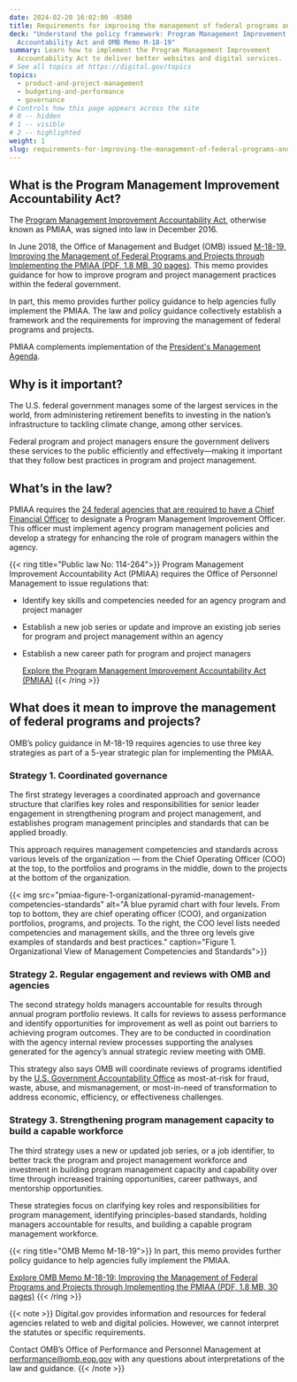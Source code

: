 ```yaml
---
date: 2024-02-20 16:02:00 -0500
title: Requirements for improving the management of federal programs and projects
deck: "Understand the policy framework: Program Management Improvement
  Accountability Act and OMB Memo M-18-19"
summary: Learn how to implement the Program Management Improvement
  Accountability Act to deliver better websites and digital services.
# See all topics at https://digital.gov/topics
topics:
  - product-and-project-management
  - budgeting-and-performance
  - governance
# Controls how this page appears across the site
# 0 -- hidden
# 1 -- visible
# 2 -- highlighted
weight: 1
slug: requirements-for-improving-the-management-of-federal-programs-and-projects
---
```

## What is the Program Management Improvement Accountability Act?

The [Program Management Improvement Accountability Act](https://www.congress.gov/bill/114th-congress/senate-bill/1550), otherwise known as PMIAA, was signed into law in December 2016.

In June 2018, the Office of Management and Budget (OMB) issued [M-18-19, Improving the Management of Federal Programs and Projects through Implementing the PMIAA (PDF, 1.8 MB, 30 pages)](https://www.whitehouse.gov/wp-content/uploads/2018/06/M-18-19.pdf). This memo provides guidance for how to improve program and project management practices within the federal government.

In part, this memo provides further policy guidance to help agencies fully implement the PMIAA. The law and policy guidance collectively establish a framework and the requirements for improving the management of federal programs and projects.

PMIAA complements implementation of the [President's Management Agenda](https://www.performance.gov/pma/).

## Why is it important?

The U.S. federal government manages some of the largest services in the world, from administering retirement benefits to investing in the nation’s infrastructure to tackling climate change, among other services.

Federal program and project managers ensure the government delivers these services to the public efficiently and effectively—making it important that they follow best practices in program and project management.

## What’s in the law?

PMIAA requires the [24 federal agencies that are required to have a Chief Financial Officer](https://www.cio.gov/handbook/it-laws/cfo-act/?clickEvt) to designate a Program Management Improvement Officer. This officer must implement agency program management policies and develop a strategy for enhancing the role of program managers within the agency.

{{< ring title="Public law No: 114-264">}}
  Program Management Improvement Accountability Act (PMIAA) requires the Office of Personnel Management to issue regulations that:

* Identify key skills and competencies needed for an agency program and project manager
* Establish a new job series or update and improve an existing job series for program and project management within an agency
* Establish a new career path for program and project managers
  
  [Explore the Program Management Improvement Accountability Act (PMIAA)](https://www.congress.gov/bill/114th-congress/senate-bill/1550/text)
{{< /ring >}}

## What does it mean to improve the management of federal programs and projects?

OMB’s policy guidance in M-18-19 requires agencies to use three key strategies as part of a 5-year strategic plan for implementing the PMIAA.

### Strategy 1. Coordinated governance

The first strategy leverages a coordinated approach and governance structure that clarifies key roles and responsibilities for senior leader engagement in strengthening program and project management, and establishes program management principles and standards that can be applied broadly.

This approach requires management competencies and standards across various levels of the organization — from the Chief Operating Officer (COO) at the top, to the portfolios and programs in the middle, down to the projects at the bottom of the organization.

{{< img src="pmiaa-figure-1-organizational-pyramid-management-competencies-standards" alt="A blue pyramid chart with four levels. From top to bottom, they are chief operating officer (COO), and organization portfolios, programs, and projects. To the right, the COO level lists needed competencies and management skills, and the three org levels give examples of standards and best practices." caption="Figure 1. Organizational View of Management Competencies and Standards">}}

### Strategy 2. Regular engagement and reviews with OMB and agencies

The second strategy holds managers accountable for results through annual program portfolio reviews. It calls for reviews to assess performance and identify opportunities for improvement as well as point out barriers to achieving program outcomes. They are to be conducted in coordination with the agency internal review processes supporting the analyses generated for the agency’s annual strategic review meeting with OMB.

This strategy also says OMB will coordinate reviews of programs identified by the [U.S. Government Accountability Office](https://www.gao.gov/) as most-at-risk for fraud, waste, abuse, and mismanagement, or most-in-need of transformation to address economic, efficiency, or effectiveness challenges.

### Strategy 3. Strengthening program management capacity to build a capable workforce

The third strategy uses a new or updated job series, or a job identifier, to better track the program and project management workforce and investment in building program management capacity and capability over time through increased training opportunities, career pathways, and mentorship opportunities.

These strategies focus on clarifying key roles and responsibilities for program management, identifying principles-based standards, holding managers accountable for results, and building a capable program management workforce.

{{< ring title="OMB Memo M-18-19">}}
  In part, this memo provides further policy guidance to help agencies fully implement the PMIAA. 

  [Explore OMB Memo M-18-19: Improving the Management of Federal Programs and Projects through Implementing the PMIAA (PDF, 1.8 MB, 30 pages)](https://www.whitehouse.gov/wp-content/uploads/2018/06/M-18-19.pdf)
{{< /ring >}}

{{< note >}} 
  Digital.gov provides information and resources for federal agencies related to web and digital policies. However, we cannot interpret the statutes or specific requirements.
  
  Contact OMB’s Office of Performance and Personnel Management at [performance@omb.eop.gov](mailto:performance@omb.eop.gov) with any questions about interpretations of the law and guidance. 
{{< /note >}}
